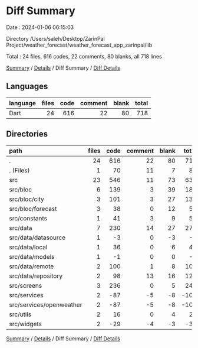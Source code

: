# Diff Summary

Date : 2024-01-06 06:15:03

Directory /Users/saleh/Desktop/ZarinPal Project/weather_forecast/weather_forecast_app_zarinpal/lib

Total : 24 files,  616 codes, 22 comments, 80 blanks, all 718 lines

[Summary](results.md) / [Details](details.md) / Diff Summary / [Diff Details](diff-details.md)

## Languages
| language | files | code | comment | blank | total |
| :--- | ---: | ---: | ---: | ---: | ---: |
| Dart | 24 | 616 | 22 | 80 | 718 |

## Directories
| path | files | code | comment | blank | total |
| :--- | ---: | ---: | ---: | ---: | ---: |
| . | 24 | 616 | 22 | 80 | 718 |
| . (Files) | 1 | 70 | 11 | 7 | 88 |
| src | 23 | 546 | 11 | 73 | 630 |
| src/bloc | 6 | 139 | 3 | 39 | 181 |
| src/bloc/city | 3 | 101 | 3 | 27 | 131 |
| src/bloc/forecast | 3 | 38 | 0 | 12 | 50 |
| src/constants | 1 | 41 | 3 | 9 | 53 |
| src/data | 7 | 230 | 14 | 27 | 271 |
| src/data/datasource | 1 | -3 | 0 | -3 | -6 |
| src/data/local | 1 | 36 | 0 | 6 | 42 |
| src/data/models | 1 | -1 | 0 | 0 | -1 |
| src/data/remote | 2 | 100 | 1 | 8 | 109 |
| src/data/repository | 2 | 98 | 13 | 16 | 127 |
| src/screens | 3 | 236 | 0 | 5 | 241 |
| src/services | 2 | -87 | -5 | -8 | -100 |
| src/services/openweather | 2 | -87 | -5 | -8 | -100 |
| src/utils | 2 | 16 | 0 | 4 | 20 |
| src/widgets | 2 | -29 | -4 | -3 | -36 |

[Summary](results.md) / [Details](details.md) / Diff Summary / [Diff Details](diff-details.md)